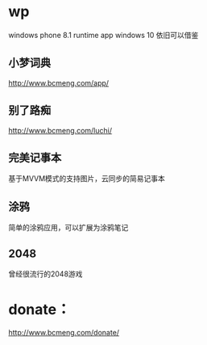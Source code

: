 # wp
windows phone 8.1  runtime app  windows 10 依旧可以借鉴

## 小梦词典
http://www.bcmeng.com/app/
## 别了路痴
http://www.bcmeng.com/luchi/
## 完美记事本
基于MVVM模式的支持图片，云同步的简易记事本
## 涂鸦
简单的涂鸦应用，可以扩展为涂鸦笔记
## 2048
曾经很流行的2048游戏

# donate：
http://www.bcmeng.com/donate/
